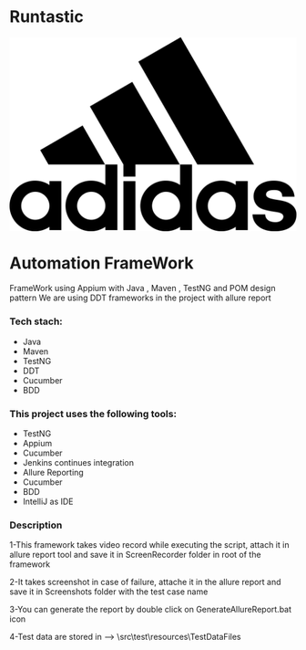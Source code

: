 # Runtastic
<img src="images\AdiLogo.png" style="display:block; margin-left:auto; margin-right:auto;"/>

# Automation FrameWork
FrameWork using Appium with Java , Maven , TestNG and POM design pattern
We are using DDT frameworks in the project with allure report

### Tech stach:
- Java
- Maven
- TestNG 
- DDT
- Cucumber 
- BDD

### This project uses the following tools:
- TestNG
- Appium
- Cucumber
- Jenkins continues integration
- Allure Reporting
- Cucumber
- BDD
- IntelliJ as IDE

### Description
1-This framework takes video record while executing the script, attach it in allure report tool and save it in ScreenRecorder folder in root of the framework

2-It takes screenshot in case of failure, attache it in the allure report and save it in Screenshots folder with the test case name

3-You can generate the report by double click on GenerateAllureReport.bat icon

4-Test data are stored in --> \src\test\resources\TestDataFiles

